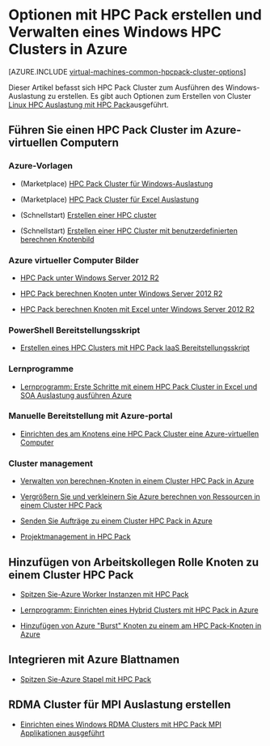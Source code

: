 <properties
 pageTitle="Windows HPC Pack Cluster Optionen in der Cloud | Microsoft Azure"
 description="Erfahren Sie mehr über die Optionen, die mit Microsoft HPC Pack erstellen und verwalten einen Windows hohen Performance computing (HPC) Cluster in der Cloud Azure"
 services="virtual-machines-windows,cloud-services,batch"
 documentationCenter=""
 authors="dlepow"
 manager="timlt"
 editor=""
 tags="azure-resource-manager,azure-service-management,hpc-pack"/>
<tags
ms.service="virtual-machines-windows"
 ms.devlang="na"
 ms.topic="article"
 ms.tgt_pltfrm="vm-windows"
 ms.workload="big-compute"
 ms.date="09/26/2016"
 ms.author="danlep"/>

# <a name="options-with-hpc-pack-to-create-and-manage-a-windows-hpc-cluster-in-azure"></a>Optionen mit HPC Pack erstellen und Verwalten eines Windows HPC Clusters in Azure

[AZURE.INCLUDE [virtual-machines-common-hpcpack-cluster-options](../../includes/virtual-machines-common-hpcpack-cluster-options.md)]

Dieser Artikel befasst sich HPC Pack Cluster zum Ausführen des Windows-Auslastung zu erstellen. Es gibt auch Optionen zum Erstellen von Cluster [Linux HPC Auslastung mit HPC Pack](virtual-machines-linux-hpcpack-cluster-options.md)ausgeführt.


## <a name="run-an-hpc-pack-cluster-in-azure-vms"></a>Führen Sie einen HPC Pack Cluster im Azure-virtuellen Computern

### <a name="azure-templates"></a>Azure-Vorlagen

* (Marketplace) [HPC Pack Cluster für Windows-Auslastung](https://azure.microsoft.com/marketplace/partners/microsofthpc/newclusterwindowscn/)

* (Marketplace) [HPC Pack Cluster für Excel Auslastung](https://azure.microsoft.com/marketplace/partners/microsofthpc/newclusterexcelcn/)

* (Schnellstart) [Erstellen einer HPC cluster](https://github.com/Azure/azure-quickstart-templates/tree/master/create-hpc-cluster)

* (Schnellstart) [Erstellen einer HPC Cluster mit benutzerdefinierten berechnen Knotenbild](https://github.com/Azure/azure-quickstart-templates/tree/master/create-hpc-cluster-custom-image)

### <a name="azure-vm-images"></a>Azure virtueller Computer Bilder

* [HPC Pack unter Windows Server 2012 R2](https://azure.microsoft.com/marketplace/partners/microsoft/hpcpack2012r2onwindowsserver2012r2/)

* [HPC Pack berechnen Knoten unter Windows Server 2012 R2](https://azure.microsoft.com/marketplace/partners/microsoft/hpcpack2012r2computenodeonwindowsserver2012r2/)

* [HPC Pack berechnen Knoten mit Excel unter Windows Server 2012 R2](https://azure.microsoft.com/marketplace/partners/microsoft/hpcpack2012r2computenodewithexcelonwindowsserver2012r2/)



### <a name="powershell-deployment-script"></a>PowerShell Bereitstellungsskript

* [Erstellen eines HPC Clusters mit HPC Pack IaaS Bereitstellungsskript](virtual-machines-windows-classic-hpcpack-cluster-powershell-script.md)

### <a name="tutorials"></a>Lernprogramme

* [Lernprogramm: Erste Schritte mit einem HPC Pack Cluster in Excel und SOA Auslastung ausführen Azure](virtual-machines-windows-excel-cluster-hpcpack.md)



### <a name="manual-deployment-with-the-azure-portal"></a>Manuelle Bereitstellung mit Azure-portal

* [Einrichten des am Knotens eine HPC Pack Cluster eine Azure-virtuellen Computer](virtual-machines-windows-hpcpack-cluster-headnode.md)

### <a name="cluster-management"></a>Cluster management

* [Verwalten von berechnen-Knoten in einem Cluster HPC Pack in Azure](virtual-machines-windows-classic-hpcpack-cluster-node-manage.md)

* [Vergrößern Sie und verkleinern Sie Azure berechnen von Ressourcen in einem Cluster HPC Pack](virtual-machines-windows-classic-hpcpack-cluster-node-autogrowshrink.md)

* [Senden Sie Aufträge zu einem Cluster HPC Pack in Azure](virtual-machines-windows-hpcpack-cluster-submit-jobs.md)

* [Projektmanagement in HPC Pack](https://technet.microsoft.com/library/jj899585.aspx)


## <a name="add-worker-role-nodes-to-an-hpc-pack-cluster"></a>Hinzufügen von Arbeitskollegen Rolle Knoten zu einem Cluster HPC Pack


* [Spitzen Sie-Azure Worker Instanzen mit HPC Pack](https://technet.microsoft.com/library/gg481749.aspx)

* [Lernprogramm: Einrichten eines Hybrid Clusters mit HPC Pack in Azure](../cloud-services/cloud-services-setup-hybrid-hpcpack-cluster.md)

* [Hinzufügen von Azure "Burst" Knoten zu einem am HPC Pack-Knoten in Azure](virtual-machines-windows-classic-hpcpack-cluster-node-burst.md)


## <a name="integrate-with-azure-batch"></a>Integrieren mit Azure Blattnamen 

* [Spitzen Sie-Azure Stapel mit HPC Pack](https://technet.microsoft.com/library/mt612877.aspx)

## <a name="create-rdma-clusters-for-mpi-workloads"></a>RDMA Cluster für MPI Auslastung erstellen

* [Einrichten eines Windows RDMA Clusters mit HPC Pack MPI Applikationen ausgeführt](virtual-machines-windows-classic-hpcpack-rdma-cluster.md)
